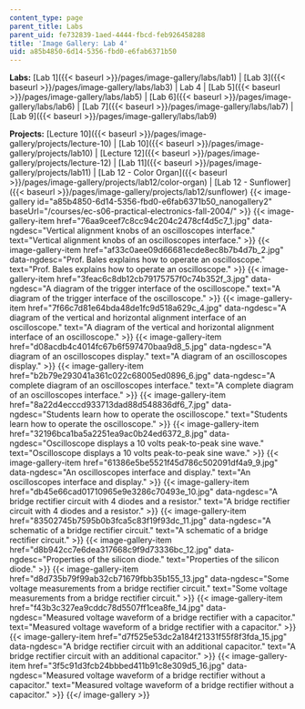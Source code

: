 ```yaml
---
content_type: page
parent_title: Labs
parent_uid: fe732839-1aed-4444-fbcd-feb926458288
title: 'Image Gallery: Lab 4'
uid: a85b4850-6d14-5356-fbd0-e6fab6371b50
---
```


**Labs:** [Lab 1]({{< baseurl >}}/pages/image-gallery/labs/lab1) | [Lab 3]({{< baseurl >}}/pages/image-gallery/labs/lab3) | Lab 4 | [Lab 5]({{< baseurl >}}/pages/image-gallery/labs/lab5) | [Lab 6]({{< baseurl >}}/pages/image-gallery/labs/lab6) | [Lab 7]({{< baseurl >}}/pages/image-gallery/labs/lab7) | [Lab 9]({{< baseurl >}}/pages/image-gallery/labs/lab9)

**Projects:** [Lecture 10]({{< baseurl >}}/pages/image-gallery/projects/lecture-10) | [Lab 10]({{< baseurl >}}/pages/image-gallery/projects/lab10) | [Lecture 12]({{< baseurl >}}/pages/image-gallery/projects/lecture-12) | [Lab 11]({{< baseurl >}}/pages/image-gallery/projects/lab11) | [Lab 12 - Color Organ]({{< baseurl >}}/pages/image-gallery/projects/lab12/color-organ) | [Lab 12 - Sunflower]({{< baseurl >}}/pages/image-gallery/projects/lab12/sunflower)
{{< image-gallery id="a85b4850-6d14-5356-fbd0-e6fab6371b50_nanogallery2" baseUrl="/courses/ec-s06-practical-electronics-fall-2004/" >}}
{{< image-gallery-item href="76aa9ceef7c8cc94c204c2478cf4d5c7_1.jpg" data-ngdesc="Vertical alignment knobs of an oscilloscopes interface." text="Vertical alignment knobs of an oscilloscopes interface." >}}
{{< image-gallery-item href="af33c0aee09d66681ecde8ec8b7b4d7b_2.jpg" data-ngdesc="Prof. Bales explains how to operate an oscilloscope." text="Prof. Bales explains how to operate an oscilloscope." >}}
{{< image-gallery-item href="3feac6c8db12cb79175757f0c74b352f_3.jpg" data-ngdesc="A diagram of the trigger interface of the oscilloscope." text="A diagram of the trigger interface of the oscilloscope." >}}
{{< image-gallery-item href="7f66c7d81e64bda48de1fc9d518a629c_4.jpg" data-ngdesc="A diagram of the vertical and horizontal alignment interface of an oscilloscope." text="A diagram of the vertical and horizontal alignment interface of an oscilloscope." >}}
{{< image-gallery-item href="d08acdb4c4014fc67b6f597470baa9d8_5.jpg" data-ngdesc="A diagram of an oscilloscopes display." text="A diagram of an oscilloscopes display." >}}
{{< image-gallery-item href="b2b79e293041a361c022c68005ed0896_6.jpg" data-ngdesc="A complete diagram of an oscilloscopes interface." text="A complete diagram of an oscilloscopes interface." >}}
{{< image-gallery-item href="8a22d4ecccd933713dad88d548836df6_7.jpg" data-ngdesc="Students learn how to operate the oscilloscope." text="Students learn how to operate the oscilloscope." >}}
{{< image-gallery-item href="32196bca1ba5a2251ea9ac0b24ed6372_8.jpg" data-ngdesc="Oscilloscope displays a 10 volts peak-to-peak sine wave." text="Oscilloscope displays a 10 volts peak-to-peak sine wave." >}}
{{< image-gallery-item href="61386e5be5521f45d786c502091df4a9_9.jpg" data-ngdesc="An oscilloscopes interface and display." text="An oscilloscopes interface and display." >}}
{{< image-gallery-item href="db45e66cad01710965e9e3286c70493e_10.jpg" data-ngdesc="A bridge rectifier circuit with 4 diodes and a resistor." text="A bridge rectifier circuit with 4 diodes and a resistor." >}}
{{< image-gallery-item href="83502745b7595b0b3fca5c83f19f93dc_11.jpg" data-ngdesc="A schematic of a bridge rectifier circuit." text="A schematic of a bridge rectifier circuit." >}}
{{< image-gallery-item href="d8b942cc7e6dea317668c9f9d73336bc_12.jpg" data-ngdesc="Properties of the silicon diode." text="Properties of the silicon diode." >}}
{{< image-gallery-item href="d8d735b79f99ab32cb71679fbb35b155_13.jpg" data-ngdesc="Some voltage measurements from a bridge rectifier circuit." text="Some voltage measurements from a bridge rectifier circuit." >}}
{{< image-gallery-item href="f43b3c327ea9cddc78d5507ff1cea8fe_14.jpg" data-ngdesc="Measured voltage waveform of a bridge rectifier with a capacitor." text="Measured voltage waveform of a bridge rectifier with a capacitor." >}}
{{< image-gallery-item href="d7f525e53dc2a184f21331f55f8f3fda_15.jpg" data-ngdesc="A bridge rectifier circuit with an additional capacitor." text="A bridge rectifier circuit with an additional capacitor." >}}
{{< image-gallery-item href="3f5c91d3fcb24bbbed411b91c8e309d5_16.jpg" data-ngdesc="Measured voltage waveform of a bridge rectifier without a capacitor." text="Measured voltage waveform of a bridge rectifier without a capacitor." >}}
{{</ image-gallery >}}